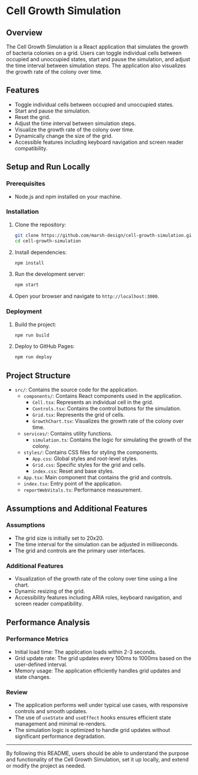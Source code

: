 

# Cell Growth Simulation

## Overview

The Cell Growth Simulation is a React application that simulates the growth of bacteria colonies on a grid. Users can toggle individual cells between occupied and unoccupied states, start and pause the simulation, and adjust the time interval between simulation steps. The application also visualizes the growth rate of the colony over time.

## Features

- Toggle individual cells between occupied and unoccupied states.
- Start and pause the simulation.
- Reset the grid.
- Adjust the time interval between simulation steps.
- Visualize the growth rate of the colony over time.
- Dynamically change the size of the grid.
- Accessible features including keyboard navigation and screen reader compatibility.

## Setup and Run Locally

### Prerequisites

- Node.js and npm installed on your machine.

### Installation

1. Clone the repository:
   ```bash
   git clone https://github.com/marsh-design/cell-growth-simulation.git
   cd cell-growth-simulation
   ```

2. Install dependencies:
   ```bash
   npm install
   ```

3. Run the development server:
   ```bash
   npm start
   ```

4. Open your browser and navigate to `http://localhost:3000`.

### Deployment

1. Build the project:
   ```bash
   npm run build
   ```

2. Deploy to GitHub Pages:
   ```bash
   npm run deploy
   ```

## Project Structure

- `src/`: Contains the source code for the application.
  - `components/`: Contains React components used in the application.
    - `Cell.tsx`: Represents an individual cell in the grid.
    - `Controls.tsx`: Contains the control buttons for the simulation.
    - `Grid.tsx`: Represents the grid of cells.
    - `GrowthChart.tsx`: Visualizes the growth rate of the colony over time.
  - `services/`: Contains utility functions.
    - `simulation.ts`: Contains the logic for simulating the growth of the colony.
  - `styles/`: Contains CSS files for styling the components.
    - `App.css`: Global styles and root-level styles.
    - `Grid.css`: Specific styles for the grid and cells.
    - `index.css`: Reset and base styles.
  - `App.tsx`: Main component that contains the grid and controls.
  - `index.tsx`: Entry point of the application.
  - `reportWebVitals.ts`: Performance measurement.

## Assumptions and Additional Features

### Assumptions

- The grid size is initially set to 20x20.
- The time interval for the simulation can be adjusted in milliseconds.
- The grid and controls are the primary user interfaces.

### Additional Features

- Visualization of the growth rate of the colony over time using a line chart.
- Dynamic resizing of the grid.
- Accessibility features including ARIA roles, keyboard navigation, and screen reader compatibility.

## Performance Analysis

### Performance Metrics

- Initial load time: The application loads within 2-3 seconds.
- Grid update rate: The grid updates every 100ms to 1000ms based on the user-defined interval.
- Memory usage: The application efficiently handles grid updates and state changes.

### Review

- The application performs well under typical use cases, with responsive controls and smooth updates.
- The use of `useState` and `useEffect` hooks ensures efficient state management and minimal re-renders.
- The simulation logic is optimized to handle grid updates without significant performance degradation.

---

By following this README, users should be able to understand the purpose and functionality of the Cell Growth Simulation, set it up locally, and extend or modify the project as needed.